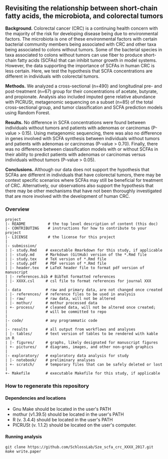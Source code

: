 ## Revisiting the relationship between short-chain fatty acids, the microbiota, and colorectal tumors

**Background.** Colorectal cancer (CRC) is a continuing health concern with the majority of the
risk for developing disease being due to environmental factors. The microbiota is one of these
environmental factors with certain bacterial community members being associated with CRC and
other taxa being associated to colons without tumors. Some of the bacterial species in taxa
associated to colons without tumors can use fiber to produce short-chain fatty acids (SCFAs) that can inhibit tumor growth in model systems. However, the data supporting the importance of SCFAs in human CRC is less certain. Here, we test the hypothesis that SCFA concentrations are different in individuals with colorectal tumors.


**Methods.** We analyzed a cross-sectional (n=490) and longitudinal pre- and post-treatment (n=67) group for their concentrations of acetate, butyrate, and propionate. Analysis also included imputed gene relative abundance with PICRUSt, metagenomic sequencing on a subset (n=85) of the total cross-sectional group, and tumor classification and SCFA prediction models using Random Forest.



**Results.** No difference in SCFA concentrations were found between individuals without tumors and patients with adenomas or carcinomas (P-value > 0.15). Using metagenomic sequencing, there was also no difference in genes involved with SCFA synthesis between individuals without tumors and patients with adenomas or carcinomas (P-value > 0.70). Finally, there was no difference between classification models with or without SCFAs in their ability to predict patients with adenomas or carcinomas versus individuals without tumors (P-value > 0.05).



**Conclusions.** Although our data does not support the hypothesis that SCFAs are different in
individuals that have colorectal tumors, there may be context specific scenarios where SCFAs may still be beneficial for treatment of CRC. Alternatively, our observations also support the hypothesis that there may be other mechanisms that have not been thoroughly investigated that are more involved with the development of human CRC.




### Overview

	project
	|- README          # the top level description of content (this doc)
	|- CONTRIBUTING    # instructions for how to contribute to your project
	|- LICENSE         # the license for this project
	|
	|- submission/
	| |- study.Rmd    # executable Rmarkdown for this study, if applicable
	| |- study.md     # Markdown (GitHub) version of the *.Rmd file
	| |- study.tex    # TeX version of *.Rmd file
	| |- study.pdf    # PDF version of *.Rmd file
	| |- header.tex   # LaTeX header file to format pdf version of manuscript
	| |- references.bib # BibTeX formatted references
	| |- XXXX.csl     # csl file to format references for journal XXX
	|
	|- data           # raw and primary data, are not changed once created
	| |- references/  # reference files to be used in analysis
	| |- raw/         # raw data, will not be altered
	| |- mothur/      # mothur processed data
	| +- process/     # cleaned data, will not be altered once created;
	|                 # will be committed to repo
	|
	|- code/          # any programmatic code
	|
	|- results        # all output from workflows and analyses
	| |- tables/      # text version of tables to be rendered with kable in R
	| |- figures/     # graphs, likely designated for manuscript figures
	| +- pictures/    # diagrams, images, and other non-graph graphics
	|
	|- exploratory/   # exploratory data analysis for study
	| |- notebook/    # preliminary analyses
	| +- scratch/     # temporary files that can be safely deleted or lost
	|
	+- Makefile       # executable Makefile for this study, if applicable


### How to regenerate this repository

#### Dependencies and locations
* Gnu Make should be located in the user's PATH
* mothur (v1.39.5) should be located in the user's PATH
* R (v. 3.4.4) should be located in the user's PATH
* PICRUSt (v. 1.1.2) should be located on the user's computer.


#### Running analysis

```
git clone https://github.com/SchlossLab/Sze_scfa_crc_XXXX_2017.git
make write.paper
```

